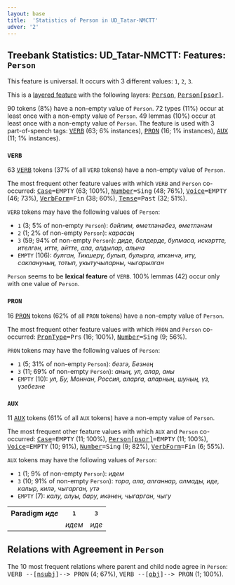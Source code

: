 ```yaml
---
layout: base
title:  'Statistics of Person in UD_Tatar-NMCTT'
udver: '2'
---
```


## Treebank Statistics: UD_Tatar-NMCTT: Features: `Person`

This feature is universal.
It occurs with 3 different values: `1`, `2`, `3`.

This is a <a href="../../u/overview/feat-layers.html">layered feature</a> with the following layers: <tt><a href="tt_nmctt-feat-Person.html">Person</a></tt>, <tt><a href="tt_nmctt-feat-Person-psor.html">Person[psor]</a></tt>.

90 tokens (8%) have a non-empty value of `Person`.
72 types (11%) occur at least once with a non-empty value of `Person`.
49 lemmas (10%) occur at least once with a non-empty value of `Person`.
The feature is used with 3 part-of-speech tags: <tt><a href="tt_nmctt-pos-VERB.html">VERB</a></tt> (63; 6% instances), <tt><a href="tt_nmctt-pos-PRON.html">PRON</a></tt> (16; 1% instances), <tt><a href="tt_nmctt-pos-AUX.html">AUX</a></tt> (11; 1% instances).

### `VERB`

63 <tt><a href="tt_nmctt-pos-VERB.html">VERB</a></tt> tokens (37% of all `VERB` tokens) have a non-empty value of `Person`.

The most frequent other feature values with which `VERB` and `Person` co-occurred: <tt><a href="tt_nmctt-feat-Case.html">Case</a></tt><tt>=EMPTY</tt> (63; 100%), <tt><a href="tt_nmctt-feat-Number.html">Number</a></tt><tt>=Sing</tt> (48; 76%), <tt><a href="tt_nmctt-feat-Voice.html">Voice</a></tt><tt>=EMPTY</tt> (46; 73%), <tt><a href="tt_nmctt-feat-VerbForm.html">VerbForm</a></tt><tt>=Fin</tt> (38; 60%), <tt><a href="tt_nmctt-feat-Tense.html">Tense</a></tt><tt>=Past</tt> (32; 51%).

`VERB` tokens may have the following values of `Person`:

* `1` (3; 5% of non-empty `Person`): <em>бәйлим, өметләнәбез, өметләнәм</em>
* `2` (1; 2% of non-empty `Person`): <em>карасаң</em>
* `3` (59; 94% of non-empty `Person`): <em>диде, белдерде, булмаса, искәртте, ителгән, итте, әйтте, ала, алдылар, алына</em>
* `EMPTY` (106): <em>булган, Тикшерү, булып, булырга, иткәнчә, итү, саклануның, тотып, укытучыларны, чыгарылган</em>

`Person` seems to be **lexical feature** of `VERB`. 100% lemmas (42) occur only with one value of `Person`.

### `PRON`

16 <tt><a href="tt_nmctt-pos-PRON.html">PRON</a></tt> tokens (62% of all `PRON` tokens) have a non-empty value of `Person`.

The most frequent other feature values with which `PRON` and `Person` co-occurred: <tt><a href="tt_nmctt-feat-PronType.html">PronType</a></tt><tt>=Prs</tt> (16; 100%), <tt><a href="tt_nmctt-feat-Number.html">Number</a></tt><tt>=Sing</tt> (9; 56%).

`PRON` tokens may have the following values of `Person`:

* `1` (5; 31% of non-empty `Person`): <em>безгә, Безнең</em>
* `3` (11; 69% of non-empty `Person`): <em>аның, ул, алар, аны</em>
* `EMPTY` (10): <em>ул, Бу, Моннан, Россия, аларга, аларның, шуның, үз, үзебезне</em>

### `AUX`

11 <tt><a href="tt_nmctt-pos-AUX.html">AUX</a></tt> tokens (61% of all `AUX` tokens) have a non-empty value of `Person`.

The most frequent other feature values with which `AUX` and `Person` co-occurred: <tt><a href="tt_nmctt-feat-Case.html">Case</a></tt><tt>=EMPTY</tt> (11; 100%), <tt><a href="tt_nmctt-feat-Person-psor.html">Person[psor]</a></tt><tt>=EMPTY</tt> (11; 100%), <tt><a href="tt_nmctt-feat-Voice.html">Voice</a></tt><tt>=EMPTY</tt> (10; 91%), <tt><a href="tt_nmctt-feat-Number.html">Number</a></tt><tt>=Sing</tt> (9; 82%), <tt><a href="tt_nmctt-feat-VerbForm.html">VerbForm</a></tt><tt>=Fin</tt> (6; 55%).

`AUX` tokens may have the following values of `Person`:

* `1` (1; 9% of non-empty `Person`): <em>идем</em>
* `3` (10; 91% of non-empty `Person`): <em>тора, ала, алганнар, алмады, иде, калыр, килә, чыгарган, үтә</em>
* `EMPTY` (7): <em>калу, алуы, бару, икәнен, чыгарган, чыгу</em>

<table>
  <tr><th>Paradigm <i>иде</i></th><th><tt>1</tt></th><th><tt>3</tt></th></tr>
  <tr><td><tt></tt></td><td><em>идем</em></td><td><em>иде</em></td></tr>
</table>

## Relations with Agreement in `Person`

The 10 most frequent relations where parent and child node agree in `Person`:
<tt>VERB --[<tt><a href="tt_nmctt-dep-nsubj.html">nsubj</a></tt>]--> PRON</tt> (4; 67%),
<tt>VERB --[<tt><a href="tt_nmctt-dep-obj.html">obj</a></tt>]--> PRON</tt> (1; 100%).

